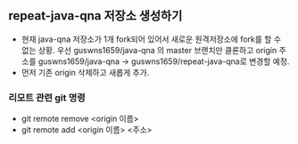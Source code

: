 ## repeat-java-qna 저장소 생성하기 
- 현재 java-qna 저장소가 1개 fork되어 있어서 새로운 원격저장소에 fork를 할 수 없는 상황. 우선 guswns1659/java-qna 의 master 브랜치만 클론하고 origin 주소를 guswns1659/java-qna -> guswns1659/repeat-java-qna로 변경할 예정.
- 먼저 기존 origin 삭제하고 새롭게 추가.
 
### 리모트 관련 git 명령 
- git remote remove <origin 이름>
- git remote add <origin 이름> <주소>
